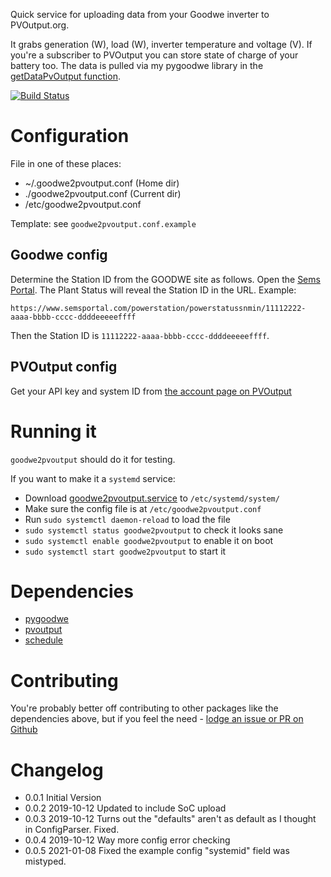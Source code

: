 Quick service for uploading data from your Goodwe inverter to PVOutput.org. 

It grabs generation (W), load (W), inverter temperature and voltage (V). If you're a subscriber to PVOutput you can store state of charge of your battery too. The data is pulled via my pygoodwe library in the [getDataPvOutput function](https://github.com/yaleman/pygoodwe/blob/master/pygoodwe/__init__.py#L236).

[![Build Status](https://droneio.yaleman.org/api/badges/yaleman/goodwe2pvoutput/status.svg)](https://droneio.yaleman.org/yaleman/goodwe2pvoutput)

# Configuration

File in one of these places:

* ~/.goodwe2pvoutput.conf (Home dir)
* ./goodwe2pvoutput.conf (Current dir)
* /etc/goodwe2pvoutput.conf

Template: see `goodwe2pvoutput.conf.example`

## Goodwe config

Determine the Station ID from the GOODWE site as follows. Open the [Sems Portal](https://www.semsportal.com). The Plant Status will reveal the Station ID in the URL. Example:

    https://www.semsportal.com/powerstation/powerstatussnmin/11112222-aaaa-bbbb-cccc-ddddeeeeeffff

Then the Station ID is `11112222-aaaa-bbbb-cccc-ddddeeeeeffff`.

## PVOutput config

Get your API key and system ID from [the account page on PVOutput](https://pvoutput.org/account.jsp)

# Running it

`goodwe2pvoutput` should do it for testing.

If you want to make it a `systemd` service:

* Download [goodwe2pvoutput.service](https://raw.githubusercontent.com/yaleman/goodwe2pvoutput/master/goodwe2pvoutput.service) to `/etc/systemd/system/` 
* Make sure the config file is at `/etc/goodwe2pvoutput.conf` 
* Run `sudo systemctl daemon-reload` to load the file
* `sudo systemctl status goodwe2pvoutput` to check it looks sane
* `sudo systemctl enable goodwe2pvoutput` to enable it on boot
* `sudo systemctl start goodwe2pvoutput` to start it


# Dependencies

* [pygoodwe](https://pypi.org/project/pygoodwe/)
* [pvoutput](https://pypi.org/project/pvoutput)
* [schedule](https://pypi.org/project/schedule/)

# Contributing

You're probably better off contributing to other packages like the dependencies above, but if you feel the need - [lodge an issue or PR on Github](https://github.com/yaleman/goodwe2pvoutput/issues)

# Changelog

* 0.0.1 Initial Version
* 0.0.2 2019-10-12 Updated to include SoC upload
* 0.0.3 2019-10-12 Turns out the "defaults" aren't as default as I thought in ConfigParser. Fixed.
* 0.0.4 2019-10-12 Way more config error checking
* 0.0.5 2021-01-08 Fixed the example config "systemid" field was mistyped.